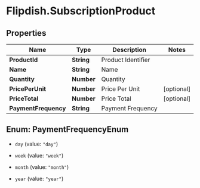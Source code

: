 # Flipdish.SubscriptionProduct

## Properties
Name | Type | Description | Notes
------------ | ------------- | ------------- | -------------
**ProductId** | **String** | Product Identifier | 
**Name** | **String** | Name | 
**Quantity** | **Number** | Quantity | 
**PricePerUnit** | **Number** | Price Per Unit | [optional] 
**PriceTotal** | **Number** | Price Total | [optional] 
**PaymentFrequency** | **String** | Payment Frequency | 


<a name="PaymentFrequencyEnum"></a>
## Enum: PaymentFrequencyEnum


* `day` (value: `"day"`)

* `week` (value: `"week"`)

* `month` (value: `"month"`)

* `year` (value: `"year"`)




